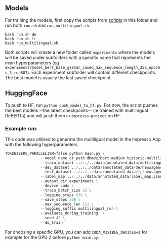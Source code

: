 ## Models

For training the models, first copy the scripts from [scripts](https://github.com/impresso/newsagency-classification/tree/main/lib/bert_classification/scripts) in this folder and run both `run.sh` and `run_multilingual.sh`. 

```
bash run.sh de
bash run.sh fr
bash run_multilingual.sh
```

Both scripts will create a new folder called `experiments` where the models will be saved under subfolders with a specific name that represents the msin hyperparameters (eg `experiments/model_bert_base_german_cased_max_sequence_length_256_epochs_3_run887`). Each experiment subfolder will contain different checkpoints. The best model is usually the last saved checkpoint.

## HuggingFace

To push to HF, run `python push_model_to_hf.py`. For now, the script pushes the best models --the latest checkpoints-- (ie trained with multilingual DeBERTa) and will push them in `impresso-project` on HF.

### Example run:

This code was utilised to generate the multiligual model in the Impresso App with the following hyperparameters.
```python
TOKENIZERS_PARALLELISM=false python main.py \
                --model_name_or_path dbmdz/bert-medium-historic-multilingual-cased \
                --train_dataset ../../../data/annotated_data/multilingual/newsagency-data-train-multilingual.tsv \
                --dev_dataset ../../../data/annotated_data/de/newsagency-data-dev-de.tsv \
                --test_dataset ../../../data/annotated_data/fr/newsagency-data-test-fr.tsv \
                --label_map ../../../data/annotated_data/label_map.json \
                --output_dir experiments \
                --device cuda \
                --train_batch_size 32 \
                --logging_steps 536 \
                --save_steps 536 \
                --max_sequence_len 512 \
                --logging_suffix multilingual_run \
                --evaluate_during_training  \
                --seed 42 \
                --do_train

```

For choosing a specific GPU, you can add `CUDA_VISIBLE_DEVICES=2` for example for the GPU 2 before `python main.py`.

